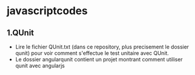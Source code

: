 javascriptcodes
===============

1.QUnit
--------

- Lire le fichier QUnit.txt (dans ce repository, plus precisement le dossier qunit) pour voir comment s'effectue le test unitaire avec QUnit.
- Le dossier angularqunit contient un projet montrant comment utiliser qunit avec angularjs

